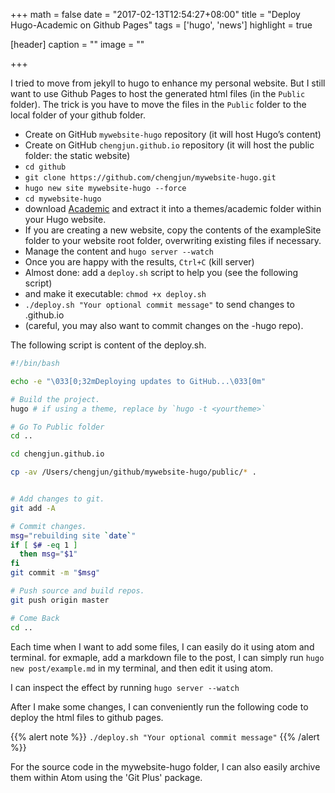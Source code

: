 +++
math = false
date = "2017-02-13T12:54:27+08:00"
title = "Deploy Hugo-Academic on Github Pages"
tags = ['hugo', 'news']
highlight = true

[header]
  caption = ""
  image = ""

+++

I tried to move from jekyll to hugo to enhance my personal website. But I still want to use Github Pages to host the generated html files (in the `Public` folder). The trick is you have to move the files in the `Public` folder to the local folder of your github folder.

- Create on GitHub `mywebsite-hugo` repository (it will host Hugo’s content)
- Create on GitHub `chengjun.github.io` repository (it will host the public folder: the static website)
- `cd github`
- `git clone https://github.com/chengjun/mywebsite-hugo.git`
- `hugo new site mywebsite-hugo --force`
- `cd mywebsite-hugo`
-  download [Academic](https://github.com/gcushen/hugo-academic/archive/master.zip) and extract it into a themes/academic folder within your Hugo website.
- If you are creating a new website, copy the contents of the exampleSite folder to your website root folder, overwriting existing files if necessary.
- Manage the content and `hugo server --watch`
- Once you are happy with the results, `Ctrl+C` (kill server)
- Almost done: add a `deploy.sh` script to help you (see the following script)
- and make it executable: `chmod +x deploy.sh`
- `./deploy.sh "Your optional commit message"` to send changes to <username>.github.io
- (careful, you may also want to commit changes on the <your-project>-hugo repo).

The following script is content of the deploy.sh.

```bash
#!/bin/bash

echo -e "\033[0;32mDeploying updates to GitHub...\033[0m"

# Build the project.
hugo # if using a theme, replace by `hugo -t <yourtheme>`

# Go To Public folder
cd ..

cd chengjun.github.io

cp -av /Users/chengjun/github/mywebsite-hugo/public/* .


# Add changes to git.
git add -A

# Commit changes.
msg="rebuilding site `date`"
if [ $# -eq 1 ]
  then msg="$1"
fi
git commit -m "$msg"

# Push source and build repos.
git push origin master

# Come Back
cd ..
```

Each time when I want to add some files, I can easily do it using atom and terminal. for exmaple, add a markdown file to the post, I can simply run `hugo new post/example.md` in my terminal, and then edit it using atom.

I can inspect the effect by running `hugo server --watch`

After I make some changes, I can conveniently run the following code to deploy the html files to github pages.

{{% alert note %}}
`./deploy.sh "Your optional commit message"`
{{% /alert %}}

For the source code in the mywebsite-hugo folder, I can also easily archive them within Atom using the 'Git Plus' package.
